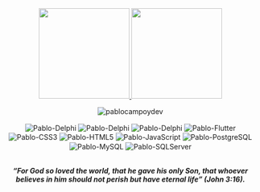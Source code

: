 <div align="center">
  <a href="https://github.com/PabloCampoyDev">
    <img height="180em" src="https://github-readme-stats.vercel.app/api?username=pablocampoydev&show_icons=true&theme=dark&include_all_commits=true&count_private=true"/>
    <img height="180em" src="https://github-readme-stats.vercel.app/api/top-langs/?username=pablocampoydev&layout=compact&langs_count=7&theme=dark"/>
  </a>  
</div>
  
<p align="center">
  <img src="https://github-readme-streak-stats.herokuapp.com/?user=pablocampoydev&theme=black-ice&hide_border=true&stroke=0000&background=0D1117&ring=e05397&fire=e05397&currStreakLabel=e05397" alt="pablocampoydev" />
</p>

<div align="center">
  <img align="center" alt="Pablo-Delphi" src="https://img.shields.io/badge/Delphi-red?style=for-the-badge&logo=java&logoColor=white">
  <img align="center" alt="Pablo-Delphi" src="https://img.shields.io/badge/VCL-blue?style=for-the-badge&logo=java&logoColor=white">
  <img align="center" alt="Pablo-Delphi" src="https://img.shields.io/badge/Firemonkey-red?style=for-the-badge&logo=java&logoColor=white">
  <img align="center" alt="Pablo-Flutter" src="https://img.shields.io/badge/Flutter-EE5C84?style=for-the-badge&logo=flutter&logoColor=white">
  <img align="center" alt="Pablo-CSS3" src="https://img.shields.io/badge/CSS3-1572B6?style=for-the-badge&logo=css3&logoColor=white">
  <img align="center" alt="Pablo-HTML5" src="https://img.shields.io/badge/HTML5-E34F26?style=for-the-badge&logo=html5&logoColor=white">
  <img align="center" alt="Pablo-JavaScript" src="https://img.shields.io/badge/JavaScript-323330?style=for-the-badge&logo=javascript&logoColor=white">
  <img align="center" alt="Pablo-PostgreSQL" src="https://img.shields.io/badge/PostgreSQL-316192?style=for-the-badge&logo=postgresql&logoColor=white">
  <img align="center" alt="Pablo-MySQL" src="https://img.shields.io/badge/MySQL-GGDASQ?style=for-the-badge&logo=mysql&logoColor=white">
  <img align="center" alt="Pablo-SQLServer" src="https://img.shields.io/badge/Microsoft%20SQL%20Server-CC2927?style=for-the-badge&logo=microsoft%20sql%20server&logoColor=white">
</div>

<br/>
<div align="center">
  <p><b><i>“For God so loved the world, that he gave his only Son, that whoever believes in him should not perish but have eternal life” (John 3:16).</b></i></p>
</div>
